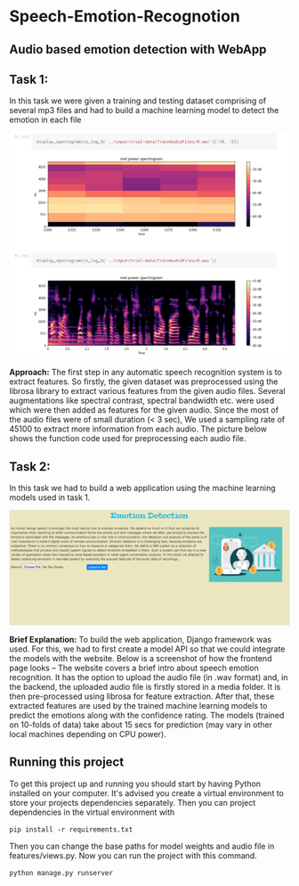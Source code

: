 # Speech-Emotion-Recognotion
## Audio based emotion detection with WebApp

## Task 1:
In this task we were given a training and testing dataset comprising of several mp3 files and had to build a machine learning model to detect the emotion in each file

![Alt text](screenshots/1.png?raw=true "task1")

**Approach:**
The first step in any automatic speech recognition system is to extract features. So firstly, the given dataset was preprocessed using the librosa library to extract various features from the given audio files. Several augmentations like spectral contrast, spectral bandwidth etc. were used which were then added as features for the given audio. Since the most of the audio files were of small duration (< 3 sec), We used a sampling rate of 45100 to extract more information from each audio. The picture below shows the function code used for preprocessing each audio file.

## Task 2:
In this task we had to build a web application using the machine learning models used in task 1.

![Alt text](screenshots/2.png?raw=true "task2")

**Brief Explanation:**
To build the web application, Django framework was used. For this, we had to first create a model API so that we could integrate the models with the website. Below is a screenshot of how the frontend page looks –
The website covers a brief intro about speech emotion recognition. It has the option to upload the audio file (in .wav format) and, in the backend, the uploaded audio file is firstly stored in a media folder. It is then pre-processed using librosa for feature extraction. After that, these extracted features are used by the trained machine learning models to predict the emotions along with the confidence rating. The models (trained on 10-folds of data) take about 15 secs for prediction (may vary in other local machines depending on CPU power).

## Running this project
To get this project up and running you should start by having Python installed on your computer. It's advised you create a virtual environment to store your projects dependencies separately. 
Then you can project dependencies in the virtual environment with 
```
pip install -r requirements.txt
```
Then you can change the base paths for model weights and audio file in features/views.py.
Now you can run the project with this command.
```
python manage.py runserver
```
